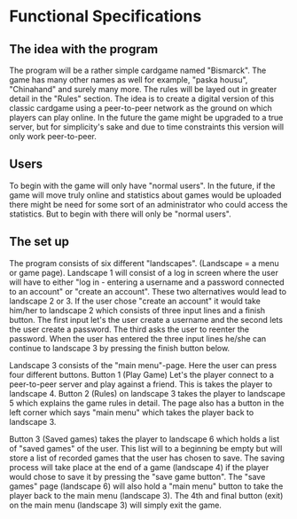 # Functional Specifications

## The idea with the program

The program will be a rather simple cardgame named "Bismarck". The game has many other names as well for example, "paska housu", "Chinahand" and surely many more. The rules will be layed out in greater detail in the "Rules" section. The idea is to create a digital version of this classic cardgame using a peer-to-peer network as the ground on which players can play online. In the future the game might be upgraded to a true server, but for simplicity's sake and due to time constraints this version will only work peer-to-peer. 


## Users

To begin with the game will only have "normal users". In the future, if the game will move truly online and statistics about games would be uploaded there might be need for some sort of an administrator who could access the statistics. But to begin with there will only be "normal users".

## The set up

The program consists of six different "landscapes". (Landscape = a menu or game page).
Landscape 1 will consist of a log in screen where the user will have to either "log in - entering a username and a password connected to an account" or "create an account". These two alternatives would lead to landscape 2 or 3. 
If the user chose "create an account" it would take him/her to landscape 2 which consists of three input lines and a finish button. The first input let's the user create a username and the second lets the user create a password. The third asks the user to reenter the password. When the user has entered the three input lines he/she can continue to landscape 3 by pressing the finish button below. 

Landscape 3 consists of the "main menu"-page. Here the user can press four different buttons. Button 1 (Play Game) Let's the player connect to a peer-to-peer server and play against a friend. This is takes the player to landscape 4. Button 2 (Rules) on landscape 3 takes the player to landscape 5 which explains the game rules in detail. The page also has a button in the left corner which says "main menu" which takes the player back to landscape 3. 

Button 3 (Saved games) takes the player to landscape 6 which holds a list of "saved games" of the user. This list will to a beginning be empty but will store a list of recorded games that the user has chosen to save. The saving process will take place at the end of a game (landscape 4) if the player would chose to save it by pressing the "save game button". The "save games" page (landscape 6) will also hold a "main menu" button to take the player back to the main menu (landscape 3).
The 4th and final button (exit) on the main menu (landscape 3) will simply exit the game.    
